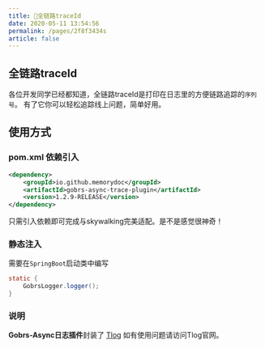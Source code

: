 ```yaml
---
title: 🚧全链路traceId
date: 2020-05-11 13:54:56
permalink: /pages/2f8f3434s
article: false
---
```


## 全链路traceId
各位开发同学已经都知道，全链路traceId是打印在日志里的方便链路追踪的`序列号`。 有了它你可以轻松追踪线上问题，简单好用。


## 使用方式

### pom.xml 依赖引入

```xml  
<dependency>
    <groupId>io.github.memorydoc</groupId>
    <artifactId>gobrs-async-trace-plugin</artifactId>
    <version>1.2.9-RELEASE</version>
</dependency>
```

只需引入依赖即可完成与skywalking完美适配。是不是感觉很神奇！

### 静态注入
需要在`SpringBoot`启动类中编写
```java 
static {
    GobrsLogger.logger();
}
```
### 说明
**Gobrs-Async日志插件**封装了 [Tlog](https://tlog.yomahub.com/) 如有使用问题请访问Tlog官网。


